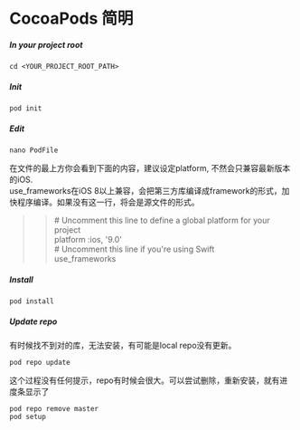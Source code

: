 # CocoaPods 简明

##### In your project root

```
cd <YOUR_PROJECT_ROOT_PATH>
```

##### Init

```
pod init
```

##### Edit

```
nano PodFile
```

 在文件的最上方你会看到下面的内容，建议设定platform, 不然会只兼容最新版本的iOS.  
use\_frameworks在iOS 8以上兼容，会把第三方库编译成framework的形式，加快程序编译。如果没有这一行，将会是源文件的形式。

> > \# Uncomment this line to define a global platform for your project  
> > platform :ios, '9.0'  
> > \# Uncomment this line if you're using Swift  
> > use\_frameworks

##### Install

```
pod install
```

##### Update repo

有时候找不到对的库，无法安装，有可能是local repo没有更新。

```
pod repo update
```

这个过程没有任何提示，repo有时候会很大。可以尝试删除，重新安装，就有进度条显示了

```
pod repo remove master
pod setup
```



